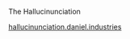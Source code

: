 The Hallucinunciation

[hallucinunciation.daniel.industries](http://hallucinunciation.daniel.industries/)
